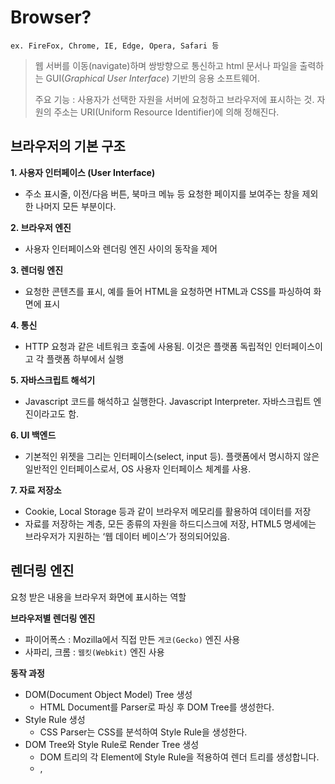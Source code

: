 # Browser?
```
ex. FireFox, Chrome, IE, Edge, Opera, Safari 등
```
> 웹 서버를 이동(navigate)하며 쌍방향으로 통신하고 html 문서나 파일을 출력하는 GUI(*Graphical User Interface*) 기반의 응용 소프트웨어.
> 
> 주요 기능 : 사용자가 선택한 자원을 서버에 요청하고 브라우저에 표시하는 것. 자원의 주소는 URI(Uniform Resource Identifier)에 의해 정해진다.

## 브라우저의 기본 구조
__1. 사용자 인터페이스 (User Interface)__
- 주소 표시줄, 이전/다음 버튼, 북마크 메뉴 등 요청한 페이지를 보여주는 창을 제외한 나머지 모든 부분이다.

__2. 브라우저 엔진__
- 사용자 인터페이스와 렌더링 엔진 사이의 동작을 제어

__3. 렌더링 엔진__
- 요청한 콘텐츠를 표시, 예를 들어 HTML을 요청하면 HTML과 CSS를 파싱하여 화면에 표시

__4. 통신__
- HTTP 요청과 같은 네트워크 호출에 사용됨. 이것은 플랫폼 독립적인 인터페이스이고 각 플랫폼 하부에서 실행

__5. 자바스크립트 해석기__
- Javascript 코드를 해석하고 실행한다. Javascript Interpreter. 자바스크립트 엔진이라고도 함.

__6. UI 백엔드__
- 기본적인 위젯을 그리는 인터페이스(select, input 등). 플랫폼에서 명시하지 않은 일반적인 인터페이스로서, OS 사용자 인터페이스 체계를 사용.

__7. 자료 저장소__
- Cookie, Local Storage 등과 같이 브라우저 메모리를 활용하여 데이터를 저장
- 자료를 저장하는 계층, 모든 종류의 자원을 하드디스크에 저장, HTML5 명세에는 브라우저가 지원하는 ‘웹 데이터 베이스’가 정의되어있음.

## 렌더링 엔진
요청 받은 내용을 브라우저 화면에 표시하는 역할

__브라우저별 렌더링 엔진__
- 파이어폭스 : Mozilla에서 직접 만든 `게코(Gecko)` 엔진 사용
- 사파리, 크롬 : `웹킷(Webkit)` 엔진 사용

__동작 과정__
- DOM(Document Object Model) Tree 생성
   - HTML Document를 Parser로 파싱 후 DOM Tree를 생성한다.
- Style Rule 생성   
   - CSS Parser는 CSS를 분석하여 Style Rule을 생성한다.
- DOM Tree와 Style Rule로 Render Tree 생성
   - DOM 트리의 각 Element에 Style Rule을 적용하여 렌더 트리를 생성합니다. 
   - <head>, <title>, <script>는 표시되지 않는 노드이므로 렌더 트리에 미포함 
   - display: none 또한 렌더 트리에 미포함
   - visibility: hidden이 적용된 노드는 눈에 안보일 뿐 렌더트리에 포함
- Render Tree를 배치    
   - 생성된 렌더 트리에서 위치나 크기 정보를 계산하여 생성한다.
   - 상대 값은 본 과정에서 절대 값으로 변환되어 표현됨
- Render Tree 그리기
   - 렌더트리를 순회하면서 화면에 노드를 노출한다.
   
----
### ✅ 참조
[브라우저는 어떻게 동작하는가?](https://d2.naver.com/helloworld/59361)
